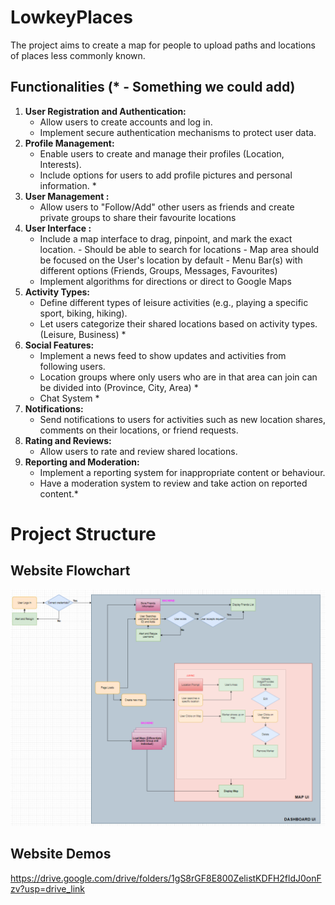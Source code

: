 # LowkeyPlaces
The project aims to create a map for people to upload paths and locations of places less commonly known.

## Functionalities (* - Something we could add) 
1. **User Registration and Authentication:**
   - Allow users to create accounts and log in.
   - Implement secure authentication mechanisms to protect user data. 
2. **Profile Management:**
   - Enable users to create and manage their profiles (Location, Interests).
   - Include options for users to add profile pictures and personal information. *
3. **User Management :**
    - Allow users to "Follow/Add" other users as friends and create private groups to share their favourite locations
4. **User Interface :**
    - Include a map interface to drag, pinpoint, and mark the exact location.
          - Should be able to search for locations
          - Map area should be focused on the User's location by default
          - Menu Bar(s) with different options (Friends, Groups, Messages, Favourites)
    - Implement algorithms for directions or direct to Google Maps
5. **Activity Types:**
   - Define different types of leisure activities (e.g., playing a specific sport, biking, hiking).
   - Let users categorize their shared locations based on activity types. (Leisure, Business) *
6. **Social Features:**
   - Implement a news feed to show updates and activities from following users.
   - Location groups where only users who are in that area can join can be divided into (Province, City, Area) *
   - Chat System *
7. **Notifications:**
   - Send notifications to users for activities such as new location shares, comments on their locations, or friend requests.
8. **Rating and Reviews:**
   - Allow users to rate and review shared locations.
9. **Reporting and Moderation:**
    - Implement a reporting system for inappropriate content or behaviour.
    - Have a moderation system to review and take action on reported content.* 

# Project Structure
## Website Flowchart
![FlowChart](FlowChart.png)

## Website Demos
https://drive.google.com/drive/folders/1gS8rGF8E800ZelistKDFH2fldJ0onFzv?usp=drive_link
